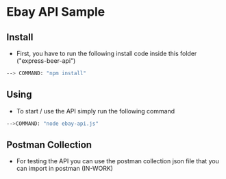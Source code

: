 # Ebay API Sample

## Install

* First, you have to run the following install code inside this folder ("express-beer-api")

```bash
--> COMMAND: "npm install"
```

## Using

* To start / use the API simply run the following command

```bash
-->COMMAND: "node ebay-api.js"
```

## Postman Collection

* For testing the API you can use the postman collection json file that you can import in postman (IN-WORK)